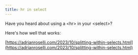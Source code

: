 ```yaml
---
title: hr in select
---
```


Have you heard about using a \<hr> in your \<select>? 

Here's how well that works:

[https://adrianroselli.com/2023/10/splitting-within-selects.html](https://adrianroselli.com/2023/10/splitting-within-selects.html)
